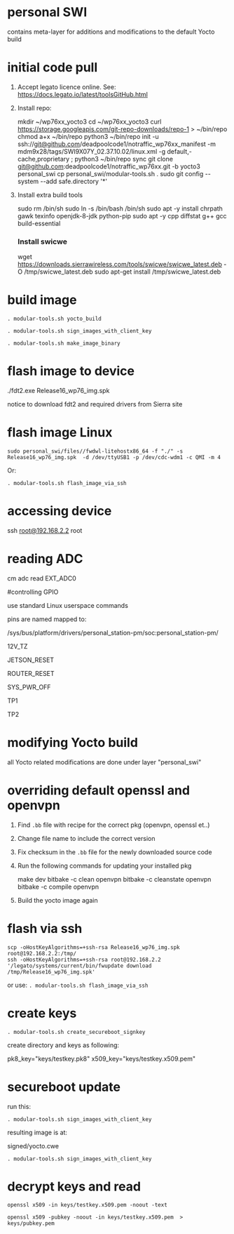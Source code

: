 # personal SWI
contains meta-layer for additions and modifications to the default Yocto build

# initial code pull

1. Accept legato licence online. See: https://docs.legato.io/latest/toolsGitHub.html

2. Install repo:
 

    mkdir ~/wp76xx_yocto3
    cd ~/wp76xx_yocto3
    curl https://storage.googleapis.com/git-repo-downloads/repo-1 > ~/bin/repo
    chmod a+x ~/bin/repo
    python3 ~/bin/repo init -u ssh://git@github.com/deadpoolcode1/notraffic_wp76xx_manifest -m mdm9x28/tags/SWI9X07Y_02.37.10.02/linux.xml -g default,-cache,proprietary ; python3  ~/bin/repo sync
    git clone git@github.com:deadpoolcode1/notraffic_wp76xx.git -b yocto3 personal_swi
    cp personal_swi/modular-tools.sh .
    sudo git config --system --add safe.directory '*'

3. Install extra build tools


    sudo rm /bin/sh
    sudo ln -s /bin/bash /bin/sh
    sudo apt -y install chrpath gawk texinfo openjdk-8-jdk python-pip
    sudo apt -y cpp diffstat g++ gcc build-essential
    ### Install swicwe
    wget https://downloads.sierrawireless.com/tools/swicwe/swicwe_latest.deb -O /tmp/swicwe_latest.deb
    sudo apt-get install /tmp/swicwe_latest.deb


# build image

    . modular-tools.sh yocto_build
    
    . modular-tools.sh sign_images_with_client_key
    
    . modular-tools.sh make_image_binary

# flash image to device

./fdt2.exe Release16_wp76_img.spk

notice to download fdt2 and required drivers from Sierra site

# flash image Linux

    sudo personal_swi/files//fwdwl-litehostx86_64 -f "./" -s Release16_wp76_img.spk  -d /dev/ttyUSB1 -p /dev/cdc-wdm1 -c QMI -m 4

Or:

    . modular-tools.sh flash_image_via_ssh



# accessing device

ssh root@192.168.2.2
root

# reading ADC

cm adc read EXT_ADC0


#controlling GPIO

use standard Linux userspace commands

pins are named mapped to:

/sys/bus/platform/drivers/personal_station-pm/soc\:personal_station-pm/

 12V_TZ

 JETSON_RESET

 ROUTER_RESET

 SYS_PWR_OFF

 TP1

 TP2 

# modifying Yocto build

all Yocto related modifications are done under layer "personal_swi"

# overriding default openssl and openvpn

1. Find `.bb` file with recipe for the correct pkg (openvpn, openssl et..) 
2. Change file name to include the correct version
3. Fix checksum in the `.bb` file for the newly downloaded source code
4. Run the following commands for updating your installed pkg


    make dev
    bitbake -c clean openvpn
    bitbake -c cleanstate openvpn
    bitbake -c compile openvpn

5. Build the yocto image again


# flash via ssh

    scp -oHostKeyAlgorithms=+ssh-rsa Release16_wp76_img.spk root@192.168.2.2:/tmp/
    ssh -oHostKeyAlgorithms=+ssh-rsa root@192.168.2.2 '/legato/systems/current/bin/fwupdate download /tmp/Release16_wp76_img.spk'

or use: `. modular-tools.sh flash_image_via_ssh`

# create keys
    . modular-tools.sh create_secureboot_signkey

create directory and keys as following:

pk8_key="keys/testkey.pk8"
x509_key="keys/testkey.x509.pem"

# secureboot update

run this:

    . modular-tools.sh sign_images_with_client_key

resulting image is at: 

signed/yocto.cwe

    . modular-tools.sh sign_images_with_client_key

# decrypt keys and read

    openssl x509 -in keys/testkey.x509.pem -noout -text
    
    openssl x509 -pubkey -noout -in keys/testkey.x509.pem  > keys/pubkey.pem
